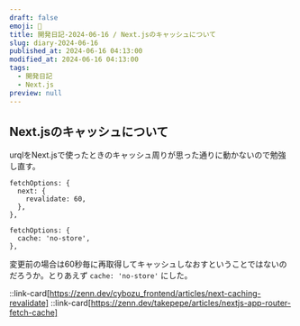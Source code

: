 ```yaml
---
draft: false
emoji: 🏈
title: 開発日記-2024-06-16 / Next.jsのキャッシュについて
slug: diary-2024-06-16
published_at: 2024-06-16 04:13:00
modified_at: 2024-06-16 04:13:00
tags:
  - 開発日記
  - Next.js
preview: null
---
```


## Next.jsのキャッシュについて

urqlをNext.jsで使ったときのキャッシュ周りが思った通りに動かないので勉強し直す。

```typescript:変更前
fetchOptions: {
  next: {
    revalidate: 60,
  },
},
```

```typescript:変更後
fetchOptions: {
  cache: 'no-store',
},
```

変更前の場合は60秒毎に再取得してキャッシュしなおすということではないのだろうか。とりあえず `cache: 'no-store'` にした。

::link-card[https://zenn.dev/cybozu_frontend/articles/next-caching-revalidate]
::link-card[https://zenn.dev/takepepe/articles/nextjs-app-router-fetch-cache]
